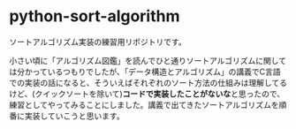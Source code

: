 # python-sort-algorithm
ソートアルゴリズム実装の練習用リポジトリです。

小さい頃に「アルゴリズム図鑑」を読んでひと通りソートアルゴリズムに関しては分かっているつもりでしたが、「データ構造とアルゴリズム」の講義でC言語での実装の話になると、そういえばそれぞれのソート方法の仕組みは理解してるけど、(クイックソートを除いて)**コードで実装したことがないな**と思ったので、練習としてやってみることにしました。講義で出てきたソートアルゴリズムを順番に実装していこうと思います。
